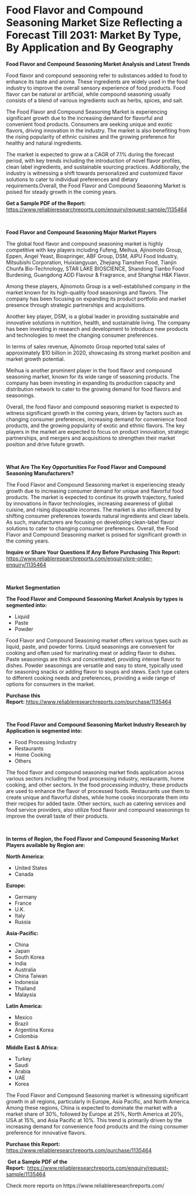 <p><h1>Food Flavor and Compound Seasoning Market Size Reflecting a Forecast Till 2031: Market By Type, By Application and By Geography</h1></p><p><strong>Food Flavor and Compound Seasoning Market Analysis and Latest Trends</strong></p>
<p><p>Food flavor and compound seasoning refer to substances added to food to enhance its taste and aroma. These ingredients are widely used in the food industry to improve the overall sensory experience of food products. Food flavor can be natural or artificial, while compound seasoning usually consists of a blend of various ingredients such as herbs, spices, and salt.</p><p>The Food Flavor and Compound Seasoning Market is experiencing significant growth due to the increasing demand for flavorful and convenient food products. Consumers are seeking unique and exotic flavors, driving innovation in the industry. The market is also benefiting from the rising popularity of ethnic cuisines and the growing preference for healthy and natural ingredients.</p><p>The market is expected to grow at a CAGR of 7.1% during the forecast period, with key trends including the introduction of novel flavor profiles, clean label ingredients, and sustainable sourcing practices. Additionally, the industry is witnessing a shift towards personalized and customized flavor solutions to cater to individual preferences and dietary requirements.Overall, the Food Flavor and Compound Seasoning Market is poised for steady growth in the coming years.</p></p>
<p><strong>Get a Sample PDF of the Report:&nbsp;</strong> <a href="https://www.reliableresearchreports.com/enquiry/request-sample/1135464">https://www.reliableresearchreports.com/enquiry/request-sample/1135464</a></p>
<p>&nbsp;</p>
<p><strong>Food Flavor and Compound Seasoning Major Market Players</strong></p>
<p><p>The global food flavor and compound seasoning market is highly competitive with key players including Fufeng, Meihua, Ajinomoto Group, Eppen, Angel Yeast, Biospringer, ABF Group, DSM, AIPU Food Industry, Mitsubishi Corporation, Huixiangyuan, Zhejiang Tianshen Food, Tianjin Chunfa Bio-Technology, STAR LAKE BIOSCIENCE, Shandong Tianbo Food Burdening, Guangdong ADD Flavour & Fragrance, and Shanghai H&K Flavor.</p><p>Among these players, Ajinomoto Group is a well-established company in the market known for its high-quality food seasonings and flavors. The company has been focusing on expanding its product portfolio and market presence through strategic partnerships and acquisitions.</p><p>Another key player, DSM, is a global leader in providing sustainable and innovative solutions in nutrition, health, and sustainable living. The company has been investing in research and development to introduce new products and technologies to meet the changing consumer preferences.</p><p>In terms of sales revenue, Ajinomoto Group reported total sales of approximately $10 billion in 2020, showcasing its strong market position and market growth potential.</p><p>Meihua is another prominent player in the food flavor and compound seasoning market, known for its wide range of seasoning products. The company has been investing in expanding its production capacity and distribution network to cater to the growing demand for food flavors and seasonings.</p><p>Overall, the food flavor and compound seasoning market is expected to witness significant growth in the coming years, driven by factors such as changing consumer preferences, increasing demand for convenience food products, and the growing popularity of exotic and ethnic flavors. The key players in the market are expected to focus on product innovation, strategic partnerships, and mergers and acquisitions to strengthen their market position and drive future growth.</p></p>
<p>&nbsp;</p>
<p><strong>What Are The Key Opportunities For Food Flavor and Compound Seasoning Manufacturers?</strong></p>
<p><p>The Food Flavor and Compound Seasoning market is experiencing steady growth due to increasing consumer demand for unique and flavorful food products. The market is expected to continue its growth trajectory, fueled by innovations in flavor technologies, increasing awareness of global cuisine, and rising disposable incomes. The market is also influenced by shifting consumer preferences towards natural ingredients and clean labels. As such, manufacturers are focusing on developing clean-label flavor solutions to cater to changing consumer preferences. Overall, the Food Flavor and Compound Seasoning market is poised for significant growth in the coming years.</p></p>
<p><strong>Inquire or Share Your Questions If Any Before Purchasing This Report:</strong> <a href="https://www.reliableresearchreports.com/enquiry/pre-order-enquiry/1135464">https://www.reliableresearchreports.com/enquiry/pre-order-enquiry/1135464</a></p>
<p>&nbsp;</p>
<p><strong>Market Segmentation</strong></p>
<p><strong>The Food Flavor and Compound Seasoning Market Analysis by types is segmented into:</strong></p>
<p><ul><li>Liquid</li><li>Paste</li><li>Powder</li></ul></p>
<p><p>Food Flavor and Compound Seasoning market offers various types such as liquid, paste, and powder forms. Liquid seasonings are convenient for cooking and often used for marinating meat or adding flavor to dishes. Paste seasonings are thick and concentrated, providing intense flavor to dishes. Powder seasonings are versatile and easy to store, typically used for seasoning snacks or adding flavor to soups and stews. Each type caters to different cooking needs and preferences, providing a wide range of options for consumers in the market.</p></p>
<p><strong>Purchase this Report:&nbsp;</strong><a href="https://www.reliableresearchreports.com/purchase/1135464">https://www.reliableresearchreports.com/purchase/1135464</a></p>
<p>&nbsp;</p>
<p><strong>The Food Flavor and Compound Seasoning Market Industry Research by Application is segmented into:</strong></p>
<p><ul><li>Food Processing Industry</li><li>Restaurants</li><li>Home Cooking</li><li>Others</li></ul></p>
<p><p>The food flavor and compound seasoning market finds application across various sectors including the food processing industry, restaurants, home cooking, and other sectors. In the food processing industry, these products are used to enhance the flavor of processed foods. Restaurants use them to create unique and flavorful dishes, while home cooks incorporate them into their recipes for added taste. Other sectors, such as catering services and food service providers, also utilize food flavor and compound seasonings to improve the overall taste of their products.</p></p>
<p>&nbsp;</p>
<p><strong>In terms of Region, the Food Flavor and Compound Seasoning Market Players available by Region are:</strong></p>
<p>
    <p> <strong> North America: </strong>
        <ul>
            <li>United States</li>
            <li>Canada</li>
        </ul>
        </p> 
    <p> <strong> Europe: </strong>
        <ul>
            <li>Germany</li>
            <li>France</li>
            <li>U.K.</li>
            <li>Italy</li>
            <li>Russia</li>
        </ul>
        </p> 
    <p> <strong> Asia-Pacific: </strong>
        <ul>
            <li>China</li>
            <li>Japan</li>
            <li>South Korea</li>
            <li>India</li>
            <li>Australia</li>
            <li>China Taiwan</li>
            <li>Indonesia</li>
            <li>Thailand</li>
            <li>Malaysia</li>
        </ul>
        </p> 
    <p> <strong> Latin America: </strong>
        <ul>
            <li>Mexico</li>
            <li>Brazil</li>
            <li>Argentina Korea</li>
            <li>Colombia</li>
        </ul>
        </p> 
    <p> <strong> Middle East & Africa: </strong>
        <ul>
            <li>Turkey</li>
            <li>Saudi</li>
            <li>Arabia</li>
            <li>UAE</li>
            <li>Korea</li>
        </ul>
    </p>
    </p>
<p><p>The Food Flavor and Compound Seasoning market is witnessing significant growth in all regions, particularly in Europe, Asia Pacific, and North America. Among these regions, China is expected to dominate the market with a market share of 30%, followed by Europe at 25%, North America at 20%, USA at 15%, and Asia Pacific at 10%. This trend is primarily driven by the increasing demand for convenience food products and the rising consumer preference for innovative flavors.</p></p>
<p><strong>Purchase this Report: </strong><a href="https://www.reliableresearchreports.com/purchase/1135464">https://www.reliableresearchreports.com/purchase/1135464</a></p>
<p>&nbsp;<strong>Get a Sample PDF of the Report:&nbsp;&nbsp;</strong><a href="https://www.reliableresearchreports.com/enquiry/request-sample/1135464">https://www.reliableresearchreports.com/enquiry/request-sample/1135464</a></p>
<p><strong></strong></p>
<p>Check more reports on https://www.reliableresearchreports.com/</p>